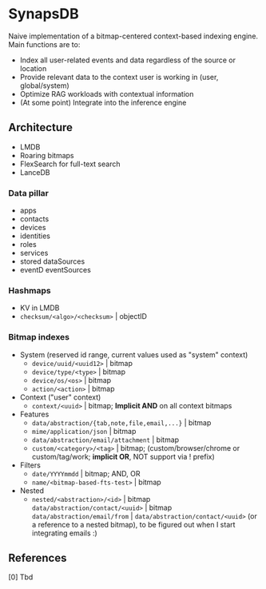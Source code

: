 # SynapsDB

Naive implementation of a bitmap-centered context-based indexing engine.  
Main functions are to:

- Index all user-related events and data regardless of the source or location  
- Provide relevant data to the context user is working in (user, global/system) 
- Optimize RAG workloads with contextual information
- (At some point) Integrate into the inference engine

## Architecture

- LMDB
- Roaring bitmaps
- FlexSearch for full-text search
- LanceDB

### Data pillar

- apps
- contacts
- devices
- identities
- roles
- services
- stored dataSources
- eventD eventSources

### Hashmaps

- KV in LMDB
- `checksum/<algo>/<checksum>` | objectID

### Bitmap indexes

- System (reserved id range, current values used as "system" context)
  - `device/uuid/<uuid12>` | bitmap
  - `device/type/<type>` | bitmap
  - `device/os/<os>` | bitmap
  - `action/<action>` | bitmap
- Context ("user" context)
  - `context/<uuid>` | bitmap; **Implicit AND** on all context bitmaps
- Features
  - `data/abstraction/{tab,note,file,email,...}` | bitmap
  - `mime/application/json` | bitmap
  - `data/abstraction/email/attachment` | bitmap  
  - `custom/<category>/<tag>` | bitmap; (custom/browser/chrome or custom/tag/work; **implicit OR**, NOT support via ! prefix)  
- Filters
  - `date/YYYYmmdd` | bitmap; AND, OR
  - `name/<bitmap-based-fts-test>` | bitmap
- Nested
  - `nested/<abstraction>/<id>` | bitmap
    `data/abstraction/contact/<uuid>` | bitmap
    `data/abstraction/email/from` | `data/abstraction/contact/<uuid>` (or a reference to a nested bitmap), to be figured out when I start integrating emails :)

## References

[0] Tbd
